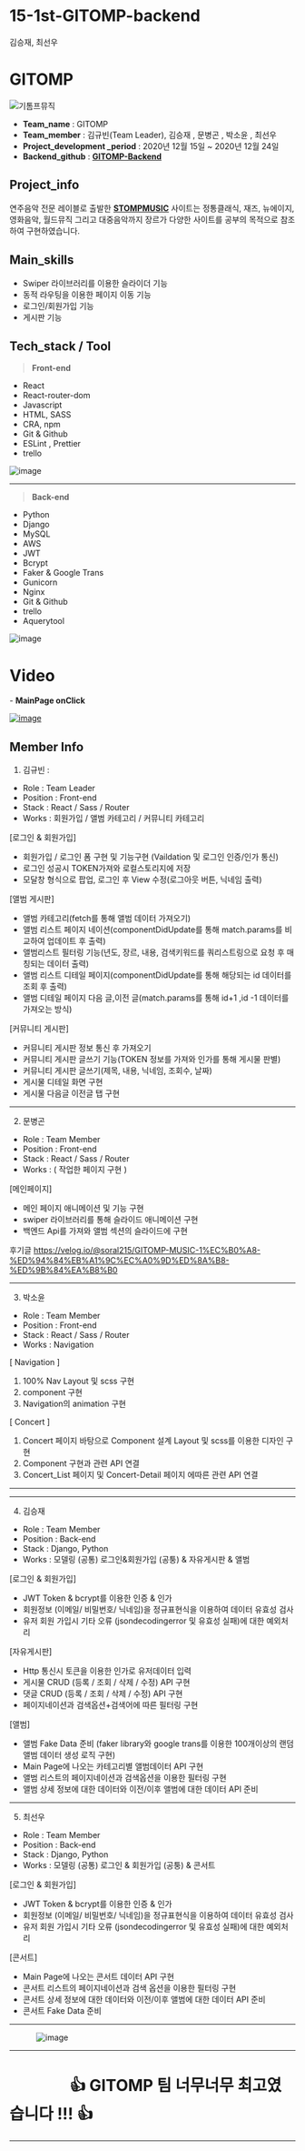# 15-1st-GITOMP-backend
김승재, 최선우
# GITOMP

![기톰프뮤직](https://user-images.githubusercontent.com/70262871/103122910-9fe4b680-46c5-11eb-8319-5f09f694ea7e.jpg)

- **Team_name** : GITOMP
- **Team_member** : 김규빈(Team Leader), 김승재 , 문병곤 , 박소윤 , 최선우
- **Project_development \_period** : 2020년 12월 15일 ~ 2020년 12월 24일
- **Backend_github** : **[GITOMP-Backend](https://github.com/wecode-bootcamp-korea/15-1st-GITOMP-backend)**

## Project_info

연주음악 전문 레이블로 출발한 **[STOMPMUSIC](http://stompmusic.com/)** 사이트는 정통클래식, 재즈, 뉴에이지, 영화음악, 월드뮤직 그리고 대중음악까지 장르가 다양한 사이트를 공부의 목적으로 참조하여 구현하였습니다.

## Main_skills

- Swiper 라이브러리를 이용한 슬라이더 기능
- 동적 라우팅을 이용한 페이지 이동 기능
- 로그인/회원가입 기능
- 게시판 기능

## Tech_stack / Tool

> **Front-end**

- React
- React-router-dom
- Javascript
- HTML, SASS
- CRA, npm
- Git & Github
- ESLint , Prettier
- trello

![image](https://user-images.githubusercontent.com/70262871/103123428-ab38e180-46c7-11eb-99a9-04d136db789e.png)

---

> **Back-end**

- Python
- Django
- MySQL
- AWS
- JWT
- Bcrypt
- Faker & Google Trans
- Gunicorn
- Nginx
- Git & Github
- trello
- Aquerytool

![image](https://user-images.githubusercontent.com/70262871/103123637-5ba6e580-46c8-11eb-95d7-321c2ca66548.png)

# Video

_-_ **MainPage onClick**

[![image](https://user-images.githubusercontent.com/70262871/103147016-0932fb00-4794-11eb-9150-98523ed01591.png)](https://youtu.be/dGxxuie2M10)

## Member Info

1. 김규빈 :

- Role : Team Leader
- Position : Front-end
- Stack : React / Sass / Router
- Works : 회원가입 / 앨범 카테고리 / 커뮤니티 카테고리

[로그인 & 회원가입]

- 회원가입 / 로그인 폼 구현 및 기능구현 (Vaildation 및 로그인 인증/인가 통신)
- 로그인 성공시 TOKEN가져와 로컬스토리지에 저장
- 모달창 형식으로 팝업, 로그인 후 View 수정(로그아웃 버튼, 닉네임 출력)

[앨범 게시판]

- 앨범 카테고리(fetch를 통해 앨범 데이터 가져오기)
- 앨범 리스트 페이지 네이션(componentDidUpdate를 통해 match.params를 비교하여 업데이트 후 출력)
- 앨범리스트 필터링 기능(년도, 장르, 내용, 검색키워드를 쿼리스트링으로 요청 후 매칭되는 데이터 출력)
- 앨범 리스트 디테일 페이지(componentDidUpdate를 통해 해당되는 id 데이터를 조회 후 출력)
- 앨범 디테일 페이지 다음 글,이전 글(match.params를 통해 id+1 ,id -1 데이터를 가져오는 방식)

[커뮤니티 게시판]

- 커뮤니티 게시판 정보 통신 후 가져오기
- 커뮤니티 게시판 글쓰기 기능(TOKEN 정보를 가져와 인가를 통해 게시물 판별)
- 커뮤니티 게시판 글쓰기(제목, 내용, 닉네임, 조회수, 날짜)
- 게시물 디테일 화면 구현
- 게시물 다음글 이전글 탭 구현

---

2. 문병곤

- Role : Team Member
- Position : Front-end
- Stack : React / Sass / Router
- Works : ( 작업한 페이지 구현 )

[메인페이지]

- 메인 페이지 애니메이션 및 기능 구현
- swiper 라이브러리를 통해 슬라이드 애니메이션 구현
- 백엔드 Api를 가져와 앨범 섹션의 슬라이드에 구현

후기글
https://velog.io/@soral215/GITOMP-MUSIC-1%EC%B0%A8-%ED%94%84%EB%A1%9C%EC%A0%9D%ED%8A%B8-%ED%9B%84%EA%B8%B0


---

3. 박소윤

- Role : Team Member
- Position : Front-end
- Stack : React / Sass / Router
- Works : Navigation

[ Navigation ]

1. 100% Nav Layout 및 scss 구현
2. component 구현
3. Navigation의 animation 구현

[ Concert ]

1. Concert 페이지 바탕으로 Component 설계 Layout 및 scss를 이용한 디자인 구현
2. Component 구현과 관련 API 연결
3. Concert_List 페이지 및 Concert-Detail 페이지 에따른 관련 API 연결

---

---

4. 김승재

- Role : Team Member
- Position : Back-end
- Stack : Django, Python
- Works : 모델링 (공통) 로그인&회원가입 (공퉁) & 자유게시판 & 앨범

[로그인 & 회원가입]

- JWT Token & bcrypt를 이용한 인증 & 인가
- 회원정보 (이메일/ 비밀번호/ 닉네임)을 정규표현식을 이용하여 데이터 유효성 검사
- 유저 회원 가입시 기타 오류 (jsondecodingerror 및 유효성 실패)에 대한 예외처리

[자유게시판]

- Http 통신시 토큰을 이용한 인가로 유저데이터 입력
- 게시물 CRUD (등록 / 조회 / 삭제 / 수정) API 구현
- 댓글 CRUD (등록 / 조회 / 삭제 / 수정) API 구현
- 페이지네이션과 검색옵션+검색어에 따른 필터링 구현

[앨범]

- 앨범 Fake Data 준비 (faker library와 google trans를 이용한 100개이상의 랜덤 앨범 데이터 생성 로직 구현)
- Main Page에 나오는 카테고리별 앨범데이터 API 구현
- 앨범 리스트의 페이지네이션과 검색옵션을 이용한 필터링 구현
- 앨범 상세 정보에 대한 데이터와 이전/이후 앨범에 대한 데이터 API 준비

---

5. 최선우

- Role : Team Member
- Position : Back-end
- Stack : Django, Python
- Works : 모델링 (공통) 로그인 & 회원가입 (공퉁) & 콘서트

[로그인 & 회원가입]

- JWT Token & bcrypt를 이용한 인증 & 인가
- 회원정보 (이메일/ 비밀번호/ 닉네임)을 정규표현식을 이용하여 데이터 유효성 검사
- 유저 회원 가입시 기타 오류 (jsondecodingerror 및 유효성 실패)에 대한 예외처리

[콘서트]

- Main Page에 나오는 콘서트 데이터 API 구현
- 콘서트 리스트의 페이지네이션과 검색 옵션을 이용한 필터링 구현
- 콘서트 상세 정보에 대한 데이터와 이전/이후 앨범에 대한 데이터 API 준비
- 콘서트 Fake Data 준비

---

&nbsp;&nbsp;&nbsp;&nbsp;&nbsp;&nbsp;&nbsp;&nbsp;&nbsp;&nbsp;&nbsp;&nbsp;![image](https://user-images.githubusercontent.com/70262871/103124814-4af86e80-46cc-11eb-9e50-8671c6a712f4.png)

---

# &nbsp;&nbsp;&nbsp;&nbsp;&nbsp;&nbsp;&nbsp;&nbsp;&nbsp;&nbsp;&nbsp;&nbsp;&nbsp;&nbsp;&nbsp;&nbsp;👍 GITOMP 팀 너무너무 최고였습니다 !!! 👍

---
